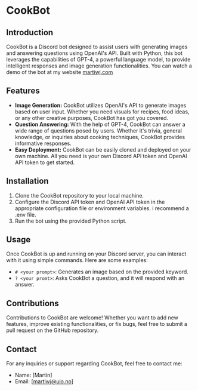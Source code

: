 # CookBot

## Introduction
CookBot is a Discord bot designed to assist users with generating images and answering questions using OpenAI's API. Built with Python, this bot leverages the capabilities of GPT-4, a powerful language model, to provide intelligent responses and image generation functionalities. You can watch a demo of the bot at my website [martiwj.com](https://www.martiwj.com)


## Features
- **Image Generation:** CookBot utilizes OpenAI's API to generate images based on user input. Whether you need visuals for recipes, food ideas, or any other creative purposes, CookBot has got you covered.
- **Question Answering:** With the help of GPT-4, CookBot can answer a wide range of questions posed by users. Whether it's trivia, general knowledge, or inquiries about cooking techniques, CookBot provides informative responses.
- **Easy Deployment:** CookBot can be easily cloned and deployed on your own machine. All you need is your own Discord API token and OpenAI API token to get started.


## Installation
1. Clone the CookBot repository to your local machine.
2. Configure the Discord API token and OpenAI API token in the appropriate configuration file or environment variables. i recommend a .env file.
3. Run the bot using the provided Python script.

## Usage
Once CookBot is up and running on your Discord server, you can interact with it using simple commands. Here are some examples:
- `# <your prompt>`: Generates an image based on the provided keyword.
- `? <your promt>`: Asks CookBot a question, and it will respond with an answer.

## Contributions
Contributions to CookBot are welcome! Whether you want to add new features, improve existing functionalities, or fix bugs, feel free to submit a pull request on the GitHub repository.

## Contact
For any inquiries or support regarding CookBot, feel free to contact me:
- Name: [Martin]
- Email: [martiwj@uio.no]
